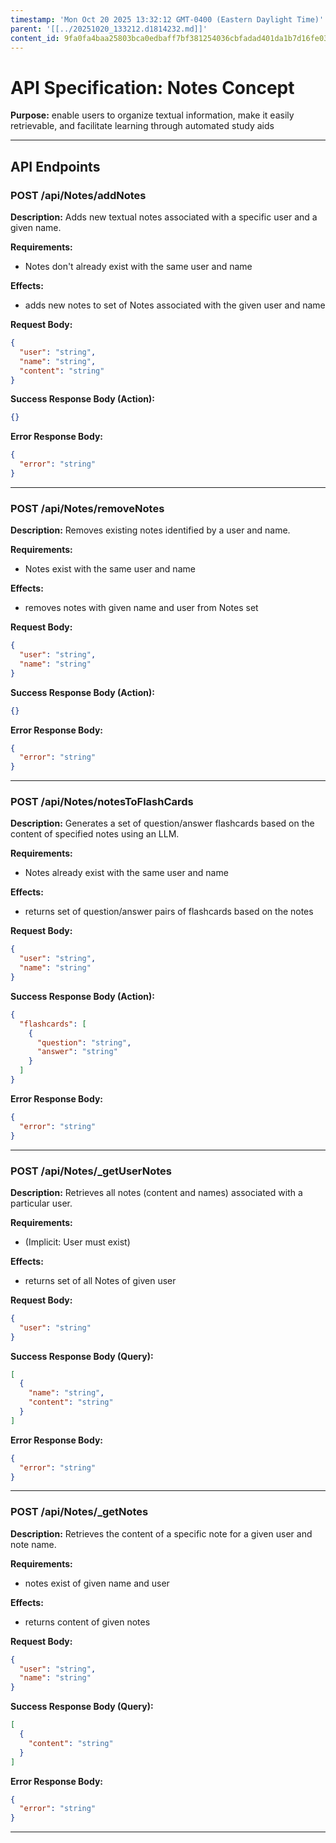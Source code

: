 ```yaml
---
timestamp: 'Mon Oct 20 2025 13:32:12 GMT-0400 (Eastern Daylight Time)'
parent: '[[../20251020_133212.d1814232.md]]'
content_id: 9fa0fa4baa25803bca0edbaff7bf381254036cbfadad401da1b7d16fe0369bec
---
```


# API Specification: Notes Concept

**Purpose:** enable users to organize textual information, make it easily retrievable, and facilitate learning through automated study aids

***

## API Endpoints

### POST /api/Notes/addNotes

**Description:** Adds new textual notes associated with a specific user and a given name.

**Requirements:**

* Notes don't already exist with the same user and name

**Effects:**

* adds new notes to set of Notes associated with the given user and name

**Request Body:**

```json
{
  "user": "string",
  "name": "string",
  "content": "string"
}
```

**Success Response Body (Action):**

```json
{}
```

**Error Response Body:**

```json
{
  "error": "string"
}
```

***

### POST /api/Notes/removeNotes

**Description:** Removes existing notes identified by a user and name.

**Requirements:**

* Notes exist with the same user and name

**Effects:**

* removes notes with given name and user from Notes set

**Request Body:**

```json
{
  "user": "string",
  "name": "string"
}
```

**Success Response Body (Action):**

```json
{}
```

**Error Response Body:**

```json
{
  "error": "string"
}
```

***

### POST /api/Notes/notesToFlashCards

**Description:** Generates a set of question/answer flashcards based on the content of specified notes using an LLM.

**Requirements:**

* Notes already exist with the same user and name

**Effects:**

* returns set of question/answer pairs of flashcards based on the notes

**Request Body:**

```json
{
  "user": "string",
  "name": "string"
}
```

**Success Response Body (Action):**

```json
{
  "flashcards": [
    {
      "question": "string",
      "answer": "string"
    }
  ]
}
```

**Error Response Body:**

```json
{
  "error": "string"
}
```

***

### POST /api/Notes/\_getUserNotes

**Description:** Retrieves all notes (content and names) associated with a particular user.

**Requirements:**

* (Implicit: User must exist)

**Effects:**

* returns set of all Notes of given user

**Request Body:**

```json
{
  "user": "string"
}
```

**Success Response Body (Query):**

```json
[
  {
    "name": "string",
    "content": "string"
  }
]
```

**Error Response Body:**

```json
{
  "error": "string"
}
```

***

### POST /api/Notes/\_getNotes

**Description:** Retrieves the content of a specific note for a given user and note name.

**Requirements:**

* notes exist of given name and user

**Effects:**

* returns content of given notes

**Request Body:**

```json
{
  "user": "string",
  "name": "string"
}
```

**Success Response Body (Query):**

```json
[
  {
    "content": "string"
  }
]
```

**Error Response Body:**

```json
{
  "error": "string"
}
```

***
